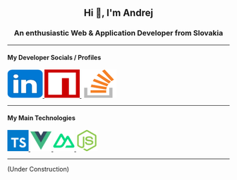<h2 align="center">Hi 👋, I'm Andrej</h2>
<h3 align="center">An enthusiastic Web & Application Developer from Slovakia</h3>

---


<h4>My Developer Socials / Profiles</h4>
<p>
	<a href="https://www.linkedin.com/in/andrejhucko/" target="_blank" rel="noreferrer">
		<img src="./.metadata/linkedin.svg"
			alt="LinkedIn" width="80px" height="64px"
		/>
	</a>
	<a href="https://www.npmjs.com/settings/salmon42/packages" target="_blank" rel="noreferrer">
		<img src="./.metadata/npm.svg"
			alt="npm.js" width="80px" height="64px"
		/>
	</a>
	<a href="https://stackoverflow.com/users/13094092" target="_blank" rel="noreferrer">
		<img src="./.metadata/stackoverflow.svg" 
			alt="StackOverflow" width="80px" height="64px"
		/>
	</a>
</p>

---

<h4>My Main Technologies</h4>
<p align="left">
<a href="#">
	<img width="48" height="48" alt="TypeScript" 
		src="./.metadata/typescript.svg" />
</a>
<a href="#">
	<img width="48" height="48" alt="Vue.js"
		src="./.metadata/vuejs.svg" />
</a>
<a href="#">
	<img width="48" height="48" alt="Nuxt.js"
		src="./.metadata/nuxtjs.svg" />
</a>
<a href="#">
	<img width="48" height="48" alt="NodeJS"
		src="./.metadata/nodejs.svg" />
</a>
</p>

---

(Under Construction)
